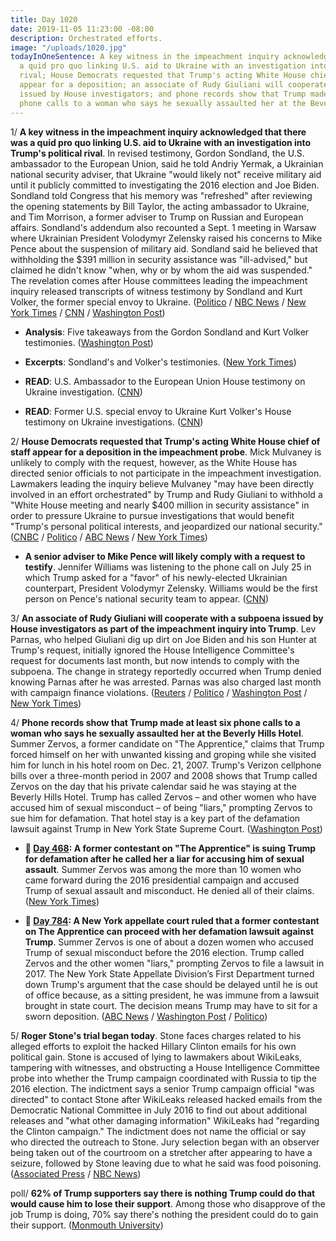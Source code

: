 ```yaml
---
title: Day 1020
date: 2019-11-05 11:23:00 -08:00
description: Orchestrated efforts.
image: "/uploads/1020.jpg"
todayInOneSentence: A key witness in the impeachment inquiry acknowledged there was
  a quid pro quo linking U.S. aid to Ukraine with an investigation into Trump's political
  rival; House Democrats requested that Trump's acting White House chief of staff
  appear for a deposition; an associate of Rudy Giuliani will cooperate with a subpoena
  issued by House investigators; and phone records show that Trump made at least six
  phone calls to a woman who says he sexually assaulted her at the Beverly Hills Hotel.
---
```


1/ **A key witness in the impeachment inquiry acknowledged that there was a quid pro quo linking U.S. aid to Ukraine with an investigation into Trump's political rival**. In revised testimony, Gordon Sondland, the U.S. ambassador to the European Union, said he told Andriy Yermak, a Ukrainian national security adviser, that Ukraine "would likely not" receive military aid until it publicly committed to investigating the 2016 election and Joe Biden. Sondland told Congress that his memory was "refreshed" after reviewing the opening statements by Bill Taylor, the acting ambassador to Ukraine, and Tim Morrison, a former adviser to Trump on Russian and European affairs. Sondland's addendum also recounted a Sept. 1 meeting in Warsaw where Ukrainian President Volodymyr Zelensky raised his concerns to Mike Pence about the suspension of military aid. Sondland said he believed that withholding the $391 million in security assistance was "ill-advised," but claimed he didn't know "when, why or by whom the aid was suspended." The revelation comes after House committees leading the impeachment inquiry released transcripts of witness testimony by Sondland and Kurt Volker, the former special envoy to Ukraine. ([Politico](https://www.politico.com/news/2019/11/05/sondland-reverses-himself-on-ukraine-quid-pro-quo-000318) / [NBC News](https://www.nbcnews.com/politics/trump-impeachment-inquiry/sondland-changes-testimony-acknowledges-delivering-quid-pro-quo-message-ukraine-n1076736) / [New York Times](https://www.nytimes.com/2019/11/05/us/politics/impeachment-trump.html) / [CNN](https://www.cnn.com/2019/11/05/politics/gordon-sondland-kurt-volker-transcripts-impeachment-inquiry/index.html) / [Washington Post](https://www.washingtonpost.com/politics/trump-impeachment-inquiry-live-updates/2019/11/05/a27d7c48-ff4e-11e9-8bab-0fc209e065a8_story.html))

* **Analysis**: Five takeaways from the Gordon Sondland and Kurt Volker testimonies. ([Washington Post](https://www.washingtonpost.com/politics/2019/11/05/takeaways-gordon-sondlands-testimony/))

* **Excerpts**: Sondland's and Volker's testimonies. ([New York Times](https://www.nytimes.com/2019/11/05/us/politics/impeachment-transcripts-sondland-volker.html))

* **READ**: U.S. Ambassador to the European Union House testimony on Ukraine investigation. ([CNN](https://www.cnn.com/2019/11/05/politics/sondland-transcript-impeachment-doc/index.html))

* **READ**: Former U.S. special envoy to Ukraine Kurt Volker's House testimony on Ukraine investigations. ([CNN](https://www.cnn.com/2019/11/05/politics/volker-transcript-impeachment-doc/index.html))

2/ **House Democrats requested that Trump's acting White House chief of staff appear for a deposition in the impeachment probe**. Mick Mulvaney is unlikely to comply with the request, however, as the White House has directed senior officials to not participate in the impeachment investigation. Lawmakers leading the inquiry believe Mulvaney "may have been directly involved in an effort orchestrated" by Trump and Rudy Giuliani to withhold a "White House meeting and nearly $400 million in security assistance" in order to pressure Ukraine to pursue investigations that would benefit "Trump's personal political interests, and jeopardized our national security." ([CNBC](https://www.cnbc.com/2019/11/05/trump-impeachment-probe-calls-mick-mulvaney-to-testify.html) / [Politico](https://www.politico.com/news/2019/11/05/impeachment-investigators-ask-mick-mulvaney-to-testify-000317) / [ABC News](https://abcnews.go.com/Politics/house-democrats-call-mulvaney-give-deposition-impeachment-probe/story?id=66767751) / [New York Times](https://www.nytimes.com/2019/11/05/us/politics/impeachment-trump.html))

* **A senior adviser to Mike Pence will likely comply with a request to testify**. Jennifer Williams was listening to the phone call on July 25 in which Trump asked for a "favor" of his newly-elected Ukrainian counterpart, President Volodymyr Zelensky. Williams would be the first person on Pence's national security team to appear. ([CNN](https://www.cnn.com/2019/11/05/politics/jennifer-williams-impeachment-inquiry/))

3/ **An associate of Rudy Giuliani will cooperate with a subpoena issued by House investigators as part of the impeachment inquiry into Trump**. Lev Parnas, who helped Giuliani dig up dirt on Joe Biden and his son Hunter at Trump's request, initially ignored the House Intelligence Committee's request for documents last month, but now intends to comply with the subpoena. The change in strategy reportedly occurred when Trump denied knowing Parnas after he was arrested. Parnas was also charged last month with campaign finance violations. ([Reuters](https://www.reuters.com/article/us-usa-trump-impeachment-parnas-exclusiv-idUSKBN1XE297) / [Politico](https://www.politico.com/news/2019/11/04/lev-parnas-giuliani-subpoena-065817) / [Washington Post](https://www.washingtonpost.com/politics/giuliani-associate-lev-parnas-is-willing-to-comply-with-house-impeachment-inquiry-his-attorney-says/2019/11/04/85224e32-ff42-11e9-8bab-0fc209e065a8_story.html) / [New York Times](https://www.nytimes.com/2019/11/04/nyregion/lev-parnas-giuliani-associate.html))

4/ **Phone records show that Trump made at least six phone calls to a woman who says he sexually assaulted her at the Beverly Hills Hotel**. Summer Zervos, a former candidate on "The Apprentice," claims that Trump forced himself on her with unwanted kissing and groping while she visited him for lunch in his hotel room on Dec. 21, 2007. Trump's Verizon cellphone bills over a three-month period in 2007 and 2008 shows that Trump called Zervos on the day that his private calendar said he was staying at the Beverly Hills Hotel. Trump has called Zervos – and other women who have accused him of sexual misconduct – of being "liars," prompting Zervos to sue him for defamation. That hotel stay is a key part of the defamation lawsuit against Trump in New York State Supreme Court. ([Washington Post](https://www.washingtonpost.com/politics/trump-called-woman-who-says-he-sexually-assaulted-her-phone-records-show/2019/11/05/d973b714-ffe2-11e9-8501-2a7123a38c58_story.html))

* **📌 [Day 468](https://whatthefuckjusthappenedtoday.com/2018/05/02/day-468/): A former contestant on "The Apprentice" is suing Trump for defamation after he called her a liar for accusing him of sexual assault**. Summer Zervos was among the more than 10 women who came forward during the 2016 presidential campaign and accused Trump of sexual assault and misconduct. He denied all of their claims. ([New York Times](https://www.nytimes.com/2018/05/02/nyregion/summer-zervos-trump-apprentice.html))

* **📌 [Day 784](https://whatthefuckjusthappenedtoday.com/2019/03/14/day-784/#5-a-new-york-appellate-court-ruled-t): A New York appellate court ruled that a former contestant on The Apprentice can proceed with her defamation lawsuit against Trump**. Summer Zervos is one of about a dozen women who accused Trump of sexual misconduct before the 2016 election. Trump called Zervos and the other women "liars," prompting Zervos to file a lawsuit in 2017. The New York State Appellate Division’s First Department turned down Trump's argument that the case should be delayed until he is out of office because, as a sitting president, he was immune from a lawsuit brought in state court. The decision means Trump may have to sit for a sworn deposition. ([ABC News](https://abcnews.go.com/US/summer-zervos-lawsuit-president-donald-trump-proceed-court/story?id=61682106) / [Washington Post](https://www.washingtonpost.com/politics/new-york-appellate-court-allows-summer-zervos-defamation-suit-against-trump-to-proceed/2019/03/14/aee8b8c6-4671-11e9-90f0-0ccfeec87a61_story.html) / [Politico](https://www.politico.com/story/2019/03/14/summer-zervos-trump-1221742))

5/ **Roger Stone's trial began today**. Stone faces charges related to his alleged efforts to exploit the hacked Hillary Clinton emails for his own political gain. Stone is accused of lying to lawmakers about WikiLeaks, tampering with witnesses, and obstructing a House Intelligence Committee probe into whether the Trump campaign coordinated with Russia to tip the 2016 election. The indictment says a senior Trump campaign official "was directed" to contact Stone after WikiLeaks released hacked emails from the Democratic National Committee in July 2016 to find out about additional releases and "what other damaging information" WikiLeaks had "regarding the Clinton campaign." The indictment does not name the official or say who directed the outreach to Stone. Jury selection began with an observer being taken out of the courtroom on a stretcher after appearing to have a seizure, followed by Stone leaving due to what he said was food poisoning. ([Associated Press](https://apnews.com/bf3e43dc56f244bda7dd6c4308d38e1d) / [NBC News](https://www.nbcnews.com/politics/donald-trump/roger-stone-leaves-jury-selection-his-trial-because-food-poisoning-n1076711))

poll/ **62% of Trump supporters say there is nothing Trump could do that would cause him to lose their support**. Among those who disapprove of the job Trump is doing, 70% say there's nothing the president could do to gain their support. ([Monmouth University](https://www.monmouth.edu/polling-institute/reports/monmouthpoll_us_110519/))